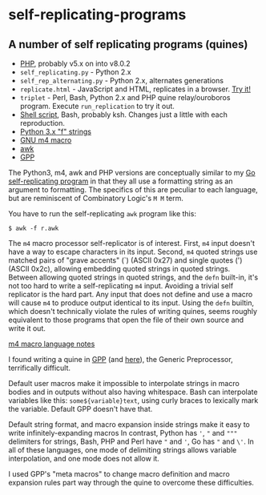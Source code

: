 # self-replicating-programs
## A number of self replicating programs (quines)

* [PHP](q2.php), probably v5.x on into v8.0.2
* `self_replicating.py` - Python 2.x
* `self_rep_alternating.py` - Python 2.x, alternates generations
* `replicate.html` - JavaScript and HTML, replicates in a browser. [Try it!](https://bediger4000.github.io/replicate.html)
* `triplet` - Perl, Bash, Python 2.x and PHP quine relay/ouroboros program. Execute `run_replication` to try it out.
* [Shell script](replicate), Bash, probably ksh. Changes just a little with each reproduction.
* [Python 3.x "f" strings](fstrings.py)
* [GNU m4 macro](r1.m4)
* [awk](r.awk)
* [GPP](r.gpp)

The Python3, m4, awk and PHP versions are conceptually similar to
my [Go self-replicating program](https://github.com/bediger4000/Self-replicating-go/)
in that they all use a formatting string as an argument to formatting.
The specifics of this are peculiar to each language,
but are reminiscent of Combinatory Logic's `M M` term.

You have to run the self-replicating `awk` program like this:

```
$ awk -f r.awk
```

The `m4` macro processor self-replicator is of interest.
First, `m4` input doesn't have a way to escape characters in its input.
Second, `m4` quoted strings use matched pairs of "grave accents" (\`) (ASCII 0x27)
and single quotes (\') (ASCII 0x2c),
allowing embedding quoted strings in quoted strings.
Between allowing quoted strings in quoted strings,
and the `defn` built-in,
it's not too hard to write a self-replicating `m4` input.
Avoiding a trivial self replicator is the hard part.
Any input that does not define and use a macro
will cause `m4` to produce output identical to its input.
Using the `defn` builtin,
which doesn't technically violate the rules of writing quines,
seems roughly equivalent to those programs that open the
file of their own source and write it out.

[m4 macro language notes](https://mbreen.com/m4.html)

I found writing a quine in
[GPP](https://logological.org/gpp) (and [here](https://arxiv.org/abs/2008.00840v1)),
the Generic Preprocessor,
terrifically difficult.

Default user macros make it impossible to interpolate strings in macro bodies
and in outputs without also having whitespace.
Bash can interpolate variables like this: `some${variable}text`,
using curly braces to lexically mark the variable. Default GPP doesn't have that.

Default string format, and macro expansion inside strings make it
easy to write infinitely-expanding macros
In contrast, Python has `'`, `"` and `"""` delimiters for strings,
Bash, PHP and Perl have `"` and `'`, Go has `"` and `\'`.
In all of these languages, one mode of delimiting strings allows
variable interpolation, and one mode does not allow it.

I used GPP's "meta macros" to change macro definition and macro expansion
rules part way through the quine to overcome these difficulties.
